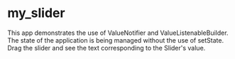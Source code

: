 # my_slider

This app demonstrates the use of ValueNotifier and ValueListenableBuilder. The state of the application is being managed without the use of setState. Drag the slider and see the text corresponding to the Slider's value.
